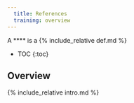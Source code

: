 ```yaml
---
  title: References
  training: overview
---
```


A **** is a {% include_relative def.md %}

- TOC
{:toc}

## Overview

{% include_relative intro.md %}